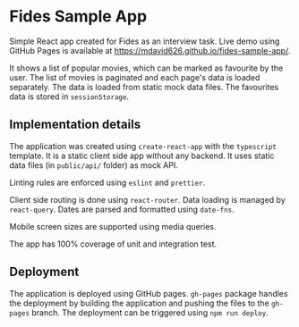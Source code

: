 # Fides Sample App

Simple React app created for Fides as an interview task.
Live demo using GitHub Pages is available at https://mdavid626.github.io/fides-sample-app/.

It shows a list of popular movies, which can be marked as favourite by the user. The list of movies is paginated and each page's data is loaded separately. The data is loaded from static mock data files. The favourites data is stored in `sessionStorage`.

## Implementation details
The application was created using `create-react-app` with the `typescript` template. It is a static client side app without any backend. It uses static data files (in `public/api/` folder) as mock API.

Linting rules are enforced using `eslint` and `prettier`. 

Client side routing is done using `react-router`. Data loading is managed by `react-query`. Dates are parsed and formatted using `date-fns`.

Mobile screen sizes are supported using media queries.

The app has 100% coverage of unit and integration test.

## Deployment
The application is deployed using GitHub pages. `gh-pages` package handles the deployment by building the application and pushing the files to the `gh-pages` branch. The deployment can be triggered using `npm run deploy`.